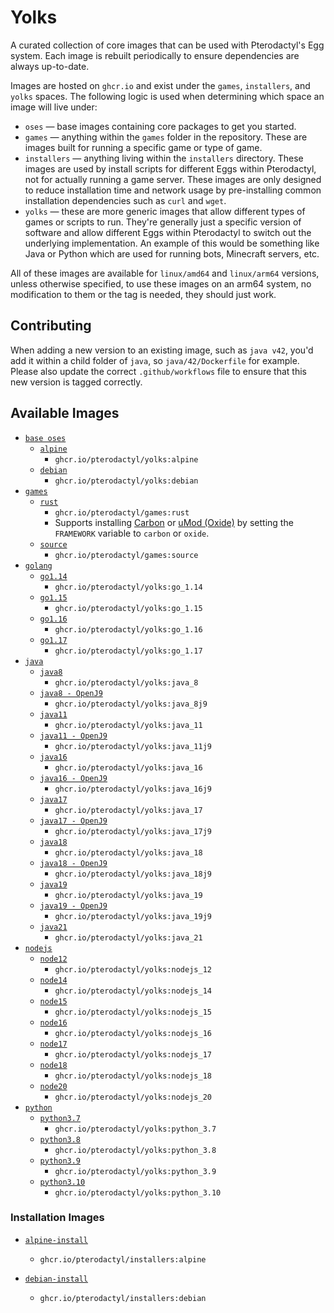 # Yolks

A curated collection of core images that can be used with Pterodactyl's Egg system. Each image is rebuilt
periodically to ensure dependencies are always up-to-date.

Images are hosted on `ghcr.io` and exist under the `games`, `installers`, and `yolks` spaces. The following logic
is used when determining which space an image will live under:

* `oses` — base images containing core packages to get you started.
* `games` — anything within the `games` folder in the repository. These are images built for running a specific game
or type of game.
* `installers` — anything living within the `installers` directory. These images are used by install scripts for different
Eggs within Pterodactyl, not for actually running a game server. These images are only designed to reduce installation time
and network usage by pre-installing common installation dependencies such as `curl` and `wget`.
* `yolks` — these are more generic images that allow different types of games or scripts to run. They're generally just
a specific version of software and allow different Eggs within Pterodactyl to switch out the underlying implementation. An
example of this would be something like Java or Python which are used for running bots, Minecraft servers, etc.

All of these images are available for `linux/amd64` and `linux/arm64` versions, unless otherwise specified, to use
these images on an arm64 system, no modification to them or the tag is needed, they should just work.

## Contributing

When adding a new version to an existing image, such as `java v42`, you'd add it within a child folder of `java`, so
`java/42/Dockerfile` for example. Please also update the correct `.github/workflows` file to ensure that this new version
is tagged correctly.

## Available Images

* [`base oses`](https://github.com/pterodactyl/yolks/tree/master/oses)
  * [`alpine`](https://github.com/pterodactyl/yolks/tree/master/oses/alpine)
    * `ghcr.io/pterodactyl/yolks:alpine`
  * [`debian`](https://github.com/pterodactyl/yolks/tree/master/oses/debian)
    * `ghcr.io/pterodactyl/yolks:debian`
* [`games`](https://github.com/pterodactyl/yolks/tree/master/games)
  * [`rust`](https://github.com/pterodactyl/yolks/tree/master/games/rust)
    * `ghcr.io/pterodactyl/games:rust`
    * Supports installing [Carbon](https://github.com/Carbon-Mod/Carbon) or [uMod (Oxide)](https://umod.org/) by setting the `FRAMEWORK` variable to `carbon` or `oxide`.
  * [`source`](https://github.com/pterodactyl/yolks/tree/master/games/source)
    * `ghcr.io/pterodactyl/games:source`
* [`golang`](https://github.com/pterodactyl/yolks/tree/master/go)
  * [`go1.14`](https://github.com/pterodactyl/yolks/tree/master/go/1.14)
    * `ghcr.io/pterodactyl/yolks:go_1.14`
  * [`go1.15`](https://github.com/pterodactyl/yolks/tree/master/go/1.15)
    * `ghcr.io/pterodactyl/yolks:go_1.15`
  * [`go1.16`](https://github.com/pterodactyl/yolks/tree/master/go/1.16)
    * `ghcr.io/pterodactyl/yolks:go_1.16`
  * [`go1.17`](https://github.com/pterodactyl/yolks/tree/master/go/1.17)
    * `ghcr.io/pterodactyl/yolks:go_1.17`
* [`java`](https://github.com/pterodactyl/yolks/tree/master/java)
  * [`java8`](https://github.com/pterodactyl/yolks/tree/master/java/8)
    * `ghcr.io/pterodactyl/yolks:java_8`
  * [`java8 - OpenJ9`](https://github.com/pterodactyl/yolks/tree/master/java/8j9)
    * `ghcr.io/pterodactyl/yolks:java_8j9`
  * [`java11`](https://github.com/pterodactyl/yolks/tree/master/java/11)
    * `ghcr.io/pterodactyl/yolks:java_11`
  * [`java11 - OpenJ9`](https://github.com/pterodactyl/yolks/tree/master/java/11j9)
    * `ghcr.io/pterodactyl/yolks:java_11j9`
  * [`java16`](https://github.com/pterodactyl/yolks/tree/master/java/16)
    * `ghcr.io/pterodactyl/yolks:java_16`
  * [`java16 - OpenJ9`](https://github.com/pterodactyl/yolks/tree/master/java/16j9)
    * `ghcr.io/pterodactyl/yolks:java_16j9`
  * [`java17`](https://github.com/pterodactyl/yolks/tree/master/java/17)
    * `ghcr.io/pterodactyl/yolks:java_17`
  * [`java17 - OpenJ9`](https://github.com/pterodactyl/yolks/tree/master/java/17j9)
    * `ghcr.io/pterodactyl/yolks:java_17j9`
  * [`java18`](https://github.com/pterodactyl/yolks/tree/master/java/18)
    * `ghcr.io/pterodactyl/yolks:java_18`
  * [`java18 - OpenJ9`](https://github.com/pterodactyl/yolks/tree/master/java/18j9)
    * `ghcr.io/pterodactyl/yolks:java_18j9`
  * [`java19`](https://github.com/pterodactyl/yolks/tree/master/java/19)
    * `ghcr.io/pterodactyl/yolks:java_19`
  * [`java19 - OpenJ9`](https://github.com/pterodactyl/yolks/tree/master/java/19j9)
    * `ghcr.io/pterodactyl/yolks:java_19j9`
  * [`java21`](https://github.com/pterodactyl/yolks/tree/master/java/21)
    * `ghcr.io/pterodactyl/yolks:java_21`
* [`nodejs`](https://github.com/pterodactyl/yolks/tree/master/nodejs)
  * [`node12`](https://github.com/pterodactyl/yolks/tree/master/nodejs/12)
    * `ghcr.io/pterodactyl/yolks:nodejs_12`
  * [`node14`](https://github.com/pterodactyl/yolks/tree/master/nodejs/14)
    * `ghcr.io/pterodactyl/yolks:nodejs_14`
  * [`node15`](https://github.com/pterodactyl/yolks/tree/master/nodejs/15)
    * `ghcr.io/pterodactyl/yolks:nodejs_15`
  * [`node16`](https://github.com/pterodactyl/yolks/tree/master/nodejs/16)
    * `ghcr.io/pterodactyl/yolks:nodejs_16`
  * [`node17`](https://github.com/pterodactyl/yolks/tree/master/nodejs/17)
    * `ghcr.io/pterodactyl/yolks:nodejs_17`
  * [`node18`](https://github.com/pterodactyl/yolks/tree/master/nodejs/18)
    * `ghcr.io/pterodactyl/yolks:nodejs_18`
  * [`node20`](https://github.com/pterodactyl/yolks/tree/master/nodejs/18)
    * `ghcr.io/pterodactyl/yolks:nodejs_20`
* [`python`](https://github.com/pterodactyl/yolks/tree/master/python)
  * [`python3.7`](https://github.com/pterodactyl/yolks/tree/master/python/3.7)
    * `ghcr.io/pterodactyl/yolks:python_3.7`
  * [`python3.8`](https://github.com/pterodactyl/yolks/tree/master/python/3.8)
    * `ghcr.io/pterodactyl/yolks:python_3.8`
  * [`python3.9`](https://github.com/pterodactyl/yolks/tree/master/python/3.9)
    * `ghcr.io/pterodactyl/yolks:python_3.9`
  * [`python3.10`](https://github.com/pterodactyl/yolks/tree/master/python/3.10)
    * `ghcr.io/pterodactyl/yolks:python_3.10`

### Installation Images

* [`alpine-install`](https://github.com/pterodactyl/yolks/tree/master/installers/alpine)
  * `ghcr.io/pterodactyl/installers:alpine`

* [`debian-install`](https://github.com/pterodactyl/yolks/tree/master/installers/debian)
  * `ghcr.io/pterodactyl/installers:debian`
